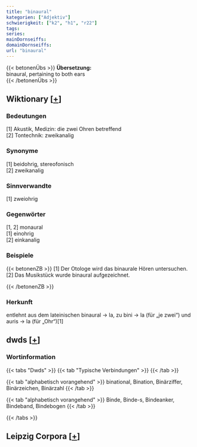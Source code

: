 ```yaml
---
title: "binaural"
kategorien: ["Adjektiv"]
schwierigkeit: ["k2", "h1", "r22"]
tags:
series:
mainDornseiffs:
domainDornseiffs:
url: "binaural"
---
```


{{< betonenÜbs >}}
**Übersetzung:**  
binaural, pertaining to both ears  
{{< /betonenÜbs >}}

## Wiktionary [[+](https://de.wiktionary.org/wiki/binaural)]

### Bedeutungen
[1] Akustik, Medizin: die zwei Ohren betreffend  
[2] Tontechnik: zweikanalig  

### Synonyme
[1] beidohrig, stereofonisch  
[2] zweikanalig  

### Sinnverwandte
[1] zweiohrig  

### Gegenwörter
[1, 2] monaural  
[1] einohrig  
[2] einkanalig  

### Beispiele
{{< betonenZB >}}
[1] Der Otologe wird das binaurale Hören untersuchen.  
[2] Das Musikstück wurde binaural aufgezeichnet.  

{{< /betonenZB >}}
### Herkunft
entlehnt aus dem lateinischen binaural → la, zu bini → la (für „je zwei“) und auris → la (für „Ohr“)[1]  



## dwds [[+](https://www.dwds.de/wb/binaural)]

### Wortinformation
{{< tabs "Dwds" >}}
{{< tab "Typische Verbindungen" >}}
{{< /tab >}}

{{< tab "alphabetisch vorangehend" >}}
binational, Bination, Binärziffer, Binärzeichen, Binärzahl
{{< /tab >}}

{{< tab "alphabetisch vorangehend" >}}
Binde, Binde-s, Bindeanker, Bindeband, Bindebogen
{{< /tab >}}

{{< /tabs >}}

## Leipzig Corpora [[+](https://corpora.uni-leipzig.de/en/res?word=binaural&corpusId=deu_newscrawl-public_2018)]


